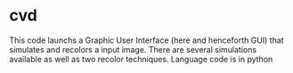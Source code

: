# cvd
This code launchs a Graphic User Interface (here and henceforth GUI) that simulates and recolors a input image. There are several simulations available as well as two recolor techniques. 
Language code is in python

